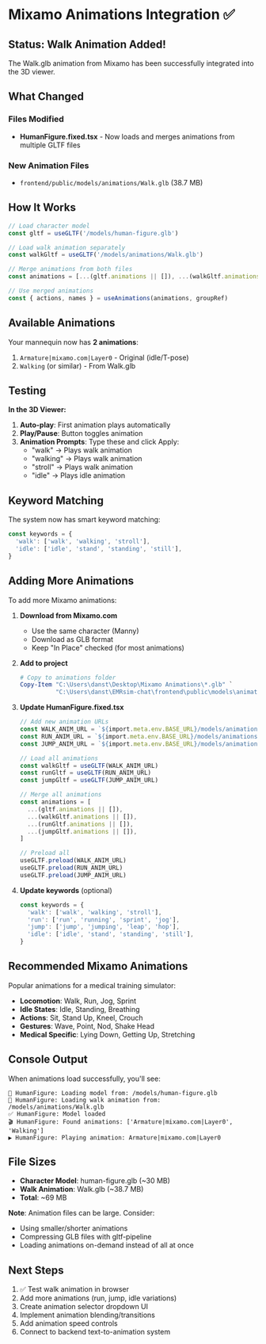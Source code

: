 # Mixamo Animations Integration ✅

## Status: Walk Animation Added!

The Walk.glb animation from Mixamo has been successfully integrated into the 3D viewer.

## What Changed

### Files Modified

- **HumanFigure.fixed.tsx** - Now loads and merges animations from multiple GLTF files

### New Animation Files

- `frontend/public/models/animations/Walk.glb` (38.7 MB)

## How It Works

```typescript
// Load character model
const gltf = useGLTF('/models/human-figure.glb')

// Load walk animation separately
const walkGltf = useGLTF('/models/animations/Walk.glb')

// Merge animations from both files
const animations = [...(gltf.animations || []), ...(walkGltf.animations || [])]

// Use merged animations
const { actions, names } = useAnimations(animations, groupRef)
```

## Available Animations

Your mannequin now has **2 animations**:

1. `Armature|mixamo.com|Layer0` - Original (idle/T-pose)
2. `Walking` (or similar) - From Walk.glb

## Testing

**In the 3D Viewer:**

1. **Auto-play**: First animation plays automatically
2. **Play/Pause**: Button toggles animation
3. **Animation Prompts**: Type these and click Apply:
   - "walk" → Plays walk animation
   - "walking" → Plays walk animation
   - "stroll" → Plays walk animation
   - "idle" → Plays idle animation

## Keyword Matching

The system now has smart keyword matching:

```typescript
const keywords = {
  'walk': ['walk', 'walking', 'stroll'],
  'idle': ['idle', 'stand', 'standing', 'still'],
}
```

## Adding More Animations

To add more Mixamo animations:

1. **Download from Mixamo.com**
   - Use the same character (Manny)
   - Download as GLB format
   - Keep "In Place" checked (for most animations)

2. **Add to project**

   ```powershell
   # Copy to animations folder
   Copy-Item "C:\Users\danst\Desktop\Mixamo Animations\*.glb" `
             "C:\Users\danst\EMRsim-chat\frontend\public\models\animations\"
   ```

3. **Update HumanFigure.fixed.tsx**

   ```typescript
   // Add new animation URLs
   const WALK_ANIM_URL = `${import.meta.env.BASE_URL}/models/animations/Walk.glb`
   const RUN_ANIM_URL = `${import.meta.env.BASE_URL}/models/animations/Run.glb`
   const JUMP_ANIM_URL = `${import.meta.env.BASE_URL}/models/animations/Jump.glb`
   
   // Load all animations
   const walkGltf = useGLTF(WALK_ANIM_URL)
   const runGltf = useGLTF(RUN_ANIM_URL)
   const jumpGltf = useGLTF(JUMP_ANIM_URL)
   
   // Merge all animations
   const animations = [
     ...(gltf.animations || []),
     ...(walkGltf.animations || []),
     ...(runGltf.animations || []),
     ...(jumpGltf.animations || []),
   ]
   
   // Preload all
   useGLTF.preload(WALK_ANIM_URL)
   useGLTF.preload(RUN_ANIM_URL)
   useGLTF.preload(JUMP_ANIM_URL)
   ```

4. **Update keywords** (optional)

   ```typescript
   const keywords = {
     'walk': ['walk', 'walking', 'stroll'],
     'run': ['run', 'running', 'sprint', 'jog'],
     'jump': ['jump', 'jumping', 'leap', 'hop'],
     'idle': ['idle', 'stand', 'standing', 'still'],
   }
   ```

## Recommended Mixamo Animations

Popular animations for a medical training simulator:

- **Locomotion**: Walk, Run, Jog, Sprint
- **Idle States**: Idle, Standing, Breathing
- **Actions**: Sit, Stand Up, Kneel, Crouch
- **Gestures**: Wave, Point, Nod, Shake Head
- **Medical Specific**: Lying Down, Getting Up, Stretching

## Console Output

When animations load successfully, you'll see:

``` text
🔄 HumanFigure: Loading model from: /models/human-figure.glb
🔄 HumanFigure: Loading walk animation from: /models/animations/Walk.glb
✅ HumanFigure: Model loaded
🎬 HumanFigure: Found animations: ['Armature|mixamo.com|Layer0', 'Walking']
▶️ HumanFigure: Playing animation: Armature|mixamo.com|Layer0
```

## File Sizes

- **Character Model**: human-figure.glb (~30 MB)
- **Walk Animation**: Walk.glb (~38.7 MB)
- **Total**: ~69 MB

**Note**: Animation files can be large. Consider:

- Using smaller/shorter animations
- Compressing GLB files with gltf-pipeline
- Loading animations on-demand instead of all at once

## Next Steps

1. ✅ Test walk animation in browser
2. Add more animations (run, jump, idle variations)
3. Create animation selector dropdown UI
4. Implement animation blending/transitions
5. Add animation speed controls
6. Connect to backend text-to-animation system
